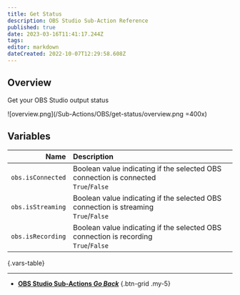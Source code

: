 ```yaml
---
title: Get Status
description: OBS Studio Sub-Action Reference
published: true
date: 2023-03-16T11:41:17.244Z
tags: 
editor: markdown
dateCreated: 2022-10-07T12:29:58.608Z
---
```


## Overview
Get your OBS Studio output status

![overview.png](/Sub-Actions/OBS/get-status/overview.png =400x)

## Variables
Name | Description
----:|:------------
`obs.isConnected` | Boolean value indicating if the selected OBS connection is connected <br> `True`/`False`
`obs.isStreaming` | Boolean value indicating if the selected OBS connection is streaming <br> `True`/`False`
`obs.isRecording` | Boolean value indicating if the selected OBS connection is recording <br> `True`/`False`
{.vars-table}

---

- [<i class="mdi mdi-chevron-left"></i> **OBS Studio Sub-Actions *Go Back***](/Sub-Actions/OBS)
{.btn-grid .my-5}